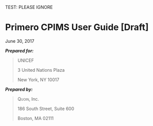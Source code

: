 TEST: PLEASE IGNORE
# Primero CPIMS User Guide [Draft]

June 30, 2017














***Prepared for:***

> UNICEF
>
> 3 United Nations Plaza
>
> New York, NY 10017

 

***Prepared by:***

> <span style="font-variant:small-caps;">Quoin</span>, Inc.
>
> 186 South Street, Suite 600
>
> Boston, MA 02111

